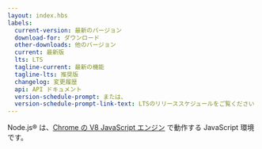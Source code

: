 ```yaml
---
layout: index.hbs
labels:
  current-version: 最新のバージョン
  download-for: ダウンロード
  other-downloads: 他のバージョン
  current: 最新版
  lts: LTS
  tagline-current: 最新の機能
  tagline-lts: 推奨版
  changelog: 変更履歴
  api: API ドキュメント
  version-schedule-prompt: または、
  version-schedule-prompt-link-text: LTSのリリーススケジュールをご覧ください
---
```


Node.js® は、[Chrome の V8 JavaScript エンジン](https://v8.dev/) で動作する JavaScript 環境です。
